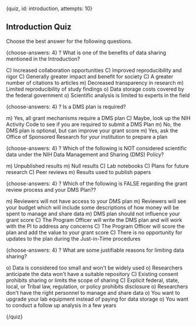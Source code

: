
{quiz, id: introduction, attempts: 10}

## Introduction Quiz

Choose the best answer for the following questions.

{choose-answers: 4}
? What is one of the benefits of data sharing mentioned in the Introduction?

C) Increased collaboration opportunities
C) Improved reproducibility and rigor
C) Generally greater impact and benefit for society
C) A greater number of citations to articles
m) Decreased transparency in research
m) Limited reproducibility of study findings
o) Data storage costs covered by the federal government
o) Scientific analysis is limited to experts in the field

{choose-answers: 4}
? Is a DMS plan is required?

m) Yes, all grant mechanisms require a DMS plan
C) Maybe, look up the NIH Activity Code to see if you are required to submit a DMS Plan
m) No, the DMS plan is optional, but can improve your grant score
m) Yes, ask the Office of Sponsored Research for your institution to prepare a plan

{choose-answers: 4}
? Which of the following is NOT considered scientific data under the NIH Data Management and Sharing (DMS) Policy?

m) Unpublished results
m) Null results
C) Lab notebooks
C) Plans for future research
C) Peer reviews
m) Results used to publish papers

{choose-answers: 4}
? Which of the following is FALSE regarding the grant review process and your DMS Plan??

m) Reviewers will not have access to your DMS plan
m) Reviewers will see your budget which will include some descriptions of how money will be spent to manage and share data
m) DMS plan should not influence your grant score
C) The Program Officer will write the DMS plan and will work with the PI to address any concerns
C) The Program Officer will score the plan and add the value to your grant score
C) There is no opportunity for updates to the plan during the Just-in-Time procedures

{choose-answers: 4}
? What are some justifiable reasons for limiting data sharing?

o) Data is considered too small and won't be widely used
o) Researchers anticipate the data won't have a suitable repository
C) Existing consent prohibits sharing or limits the scope of sharing
C) Explicit federal, state, local, or Tribal law, regulation, or policy prohibits disclosure
o) Researchers don't have the right personnel to manage and share data
o) You want to upgrade your lab equipment instead of paying for data storage
o) You want to conduct a follow up analysis in a few years

{/quiz}
